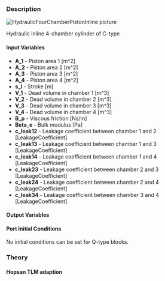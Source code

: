### Description
![HydraulicFourChamberPistonInline picture](HydraulicFourChamberPistonInline.svg)

Hydraulic inline 4-chamber cylinder of C-type

#### Input Variables
* **A_1** - Piston area 1 [m^2]
* **A_2** - Piston area 2 [m^2]
* **A_3** - Piston area 3 [m^2]
* **A_4** - Piston area 4 [m^2]
* **s_l** - Stroke [m]
* **V_1** - Dead volume in chamber 1 [m^3]
* **V_2** - Dead volume in chamber 2 [m^3]
* **V_3** - Dead volume in chamber 3 [m^3]
* **V_4** - Dead volume in chamber 4 [m^3]
* **B_p** - Viscous friction [Ns/m]
* **Beta_e** - Bulk modulus [Pa]
* **c_leak12** - Leakage coefficient between chamber 1 and 2 [LeakageCoefficient]
* **c_leak13** - Leakage coefficient between chamber 1 and 3 [LeakageCoefficient]
* **c_leak14** - Leakage coefficient between chamber 1 and 4 [LeakageCoefficient]
* **c_leak23** - Leakage coefficient between chamber 2 and 3 [LeakageCoefficient]
* **c_leak24** - Leakage coefficient between chamber 2 and 4 [LeakageCoefficient]
* **c_leak34** - Leakage coefficient between chamber 3 and 4 [LeakageCoefficient]

#### Output Variables

#### Port Initial Conditions
No initial conditions can be set for Q-type blocks.

<!--- ### Tips--->

### Theory
<!---EQUATION --->

#### Hopsan TLM adaption
